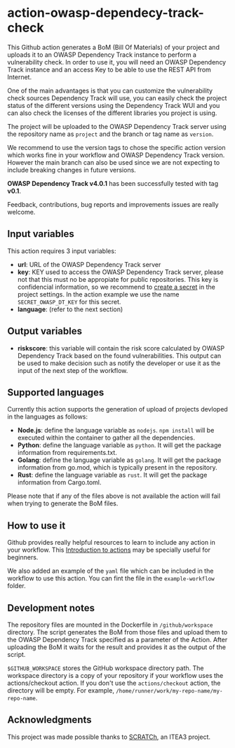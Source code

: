 # action-owasp-dependecy-track-check
This Github action generates a BoM (Bill Of Materials) of your project and uploads it to an OWASP Dependency Track instance to perform a vulnerability check. In order to use it, you will need an OWASP Dependency Track instance and an access Key to be able to use the REST API from Internet. 

One of the main advantages is that you can customize the vulnerability check sources Dependency Track will use, you can easily check the project status of the different versions using the Dependency Track WUI and you can also check the licenses of the different libraries you project is using. 

The project will be uploaded to the OWASP Dependency Track server using the repository name as `project` and the branch or tag name as `version`.

We recommend to use the version tags to chose the specific action version which works fine in your workflow and OWASP Dependency Track version. However the main branch can also be used since we are not expecting to include breaking changes in future versions. 

**OWASP Dependency Track v4.0.1** has been successfully tested with tag **v0.1**. 

Feedback, contributions, bug reports and improvements issues are really welcome. 

## Input variables
This action requires 3 input variables:
- **url**: URL of the OWASP Dependency Track server
- **key**: KEY used to access the OWASP Dependency Track server, please not that this must no be appropiate for public repositories. This key is confidencial information, so we recommend to [create a secret](https://docs.github.com/en/actions/reference/encrypted-secrets#creating-encrypted-secrets-for-a-repository) in the project settings. In the action example we use the name `SECRET_OWASP_DT_KEY` for this secret.
- **language**: (refer to the next section)

## Output variables
- **riskscore**: this variable will contain the risk score calculated by OWASP Dependency Track based on the found vulnerabilities. This output can be used to make decision such as notify the developer or use it as the input of the next step of the workflow.
## Supported languages
Currently this action supports the generation of upload of projects devloped in the languages as follows:
- **Node.js**: define the language variable as `nodejs`. `npm install` will be executed within the container to gather all the dependencies.  
- **Python**: define the language variable as `python`. It will get the package information from requirements.txt. 
- **Golang**: define the language variable as `golang`. It will get the package information from go.mod, which is typically present in the repository.
- **Rust**: define the language variable as `rust`. It will get the package information from Cargo.toml. 

Please note that if any of the files above is not available the action will fail when trying to generate the BoM files. 


## How to use it
Github provides really helpful resources to learn to include any action in your workflow. This [Introduction to actions](https://docs.github.com/en/actions/learn-github-actions/introduction-to-github-actions) may be specially useful for beginners.

We also added an example of the `yaml` file which can be included in the workflow to use this action. You can fint the file in the `example-workflow` folder.

## Development notes
The repository files are mounted in the Dockerfile in `/github/workspace` directory. The script generates the BoM from those files and upload them to the OWASP Dependency Track specified as a parameter of the Action. After uploading the BoM it waits for the result and provides it as the output of the script. 

`$GITHUB_WORKSPACE`	stores the GitHub workspace directory path. The workspace directory is a copy of your repository if your workflow uses the actions/checkout action. If you don't use the `actions/checkout` action, the directory will be empty. For example, `/home/runner/work/my-repo-name/my-repo-name`.

## Acknowledgments

This project was made possible thanks to [SCRATCh](https://scratch-itea3.eu/), an ITEA3 project.

